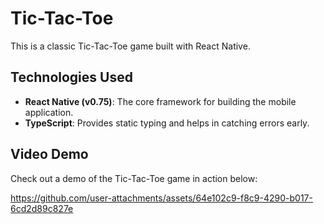 # Tic-Tac-Toe

This is a classic Tic-Tac-Toe game built with React Native.

## Technologies Used

- **React Native (v0.75)**: The core framework for building the mobile application.
- **TypeScript**: Provides static typing and helps in catching errors early.


## Video Demo

Check out a demo of the Tic-Tac-Toe game in action below:

https://github.com/user-attachments/assets/64e102c9-f8c9-4290-b017-6cd2d89c827e





